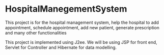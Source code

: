 # HospitalManegementSystem
This project is for the hospital management system, help the hospital to add appointment, schedule appointment, add new patient, generate prescription and many other functionalities

This project is implemented using J2ee. We will be using JSP for front end, Servlet for Controller and Hibernate for data modelling.


